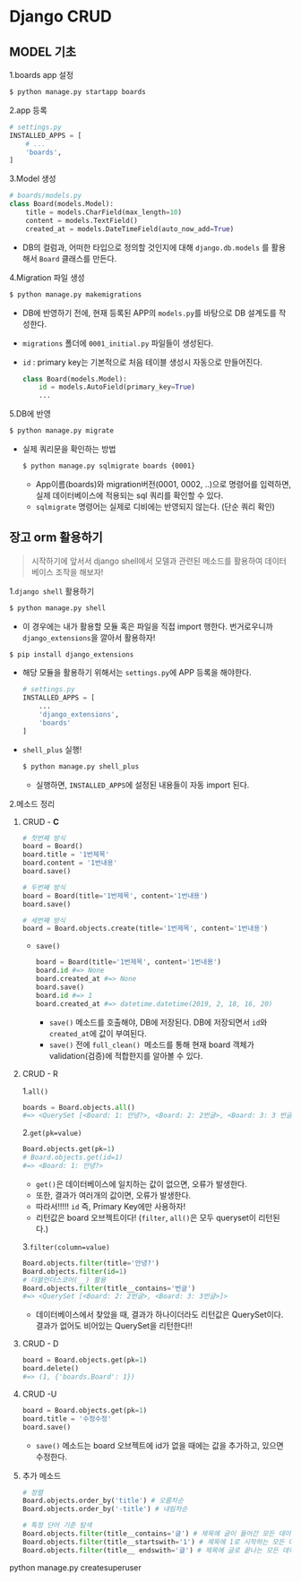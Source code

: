 # Django CRUD

## MODEL 기초

1.boards app 설정

```bash
$ python manage.py startapp boards
```

2.app 등록

```python
# settings.py
INSTALLED_APPS = [
    # ...
    'boards',
]
```

3.Model 생성

```python
# boards/models.py
class Board(models.Model):
    title = models.CharField(max_length=10)
    content = models.TextField()
    created_at = models.DateTimeField(auto_now_add=True)
```

* DB의 컬럼과, 어떠한 타입으로 정의할 것인지에 대해 `django.db.models` 를 활용해서 `Board` 클래스를 만든다.

4.Migration 파일 생성

```bash
$ python manage.py makemigrations
```

* DB에 반영하기 전에, 현재 등록된 APP의 `models.py`를 바탕으로 DB 설계도를 작성한다.

* `migrations` 폴더에 `0001_initial.py` 파일들이 생성된다.

* `id` : primary key는 기본적으로 처음 테이블 생성시 자동으로 만들어진다.

  ```python
  class Board(models.Model):
      id = models.AutoField(primary_key=True)
      ...
  ```

5.DB에 반영

```bash
$ python manage.py migrate
```

* 실제 쿼리문을 확인하는 방법

  ```bash
  $ python manage.py sqlmigrate boards {0001}
  ```

  *  App이름(boards)와 migration버전(0001, 0002, ..)으로 명령어를 입력하면, 실제 데이터베이스에 적용되는 sql 쿼리를 확인할 수 있다.
  * `sqlmigrate` 명령어는 실제로 디비에는 반영되지 않는다. (단순 쿼리 확인)

## 장고 orm 활용하기

> 시작하기에 앞서서 django shell에서  모델과 관련된 메소드를 활용하여 데이터베이스 조작을 해보자!

1.`django shell` 활용하기

```bash
$ python manage.py shell
```

* 이 경우에는 내가 활용할 모듈 혹은 파일을 직접 import 행한다. 번거로우니까 `django_extensions`을 깔아서 활용하자!

```bash
$ pip install django_extensions
```

* 해당 모듈을 활용하기 위해서는 `settings.py`에 APP 등록을 해야한다.

  ```python
  # settings.py
  INSTALLED_APPS = [
      ...
      'django_extensions',
      'boards'
  ]
  ```

* `shell_plus` 실행!

  ```bash
  $ python manage.py shell_plus
  ```

  * 실행하면, `INSTALLED_APPS`에 설정된 내용들이 자동 import 된다.

2.메소드 정리

1. CRUD - **C** 

   ```python
   # 첫번째 방식 
   board = Board()
   board.title = '1번제목'
   board.content = '1번내용'
   board.save()
   
   # 두번째 방식
   board = Board(title='1번제목', content='1번내용')
   board.save()
   
   # 세번째 방식
   board = Board.objects.create(title='1번제목', content='1번내용')
   ```

   * `save()`

     ```python
     board = Board(title='1번제목', content='1번내용')
     board.id #=> None
     board.created_at #=> None
     board.save()
     board.id #=> 1
     board.created_at #=> datetime.datetime(2019, 2, 18, 16, 20)
     ```

     * `save()` 메소드를 호출해야, DB에 저장된다. DB에 저장되면서 `id`와 `created_at`에 값이 부여된다.
     * `save()` 전에 `full_clean() `메소드를 통해 현재 board 객체가 validation(검증)에 적합한지를 알아볼 수 있다. 

2. CRUD - R

   1.`all()`

   ```python
   boards = Board.objects.all()
   #=> <QuerySet [<Board: 1: 안녕?>, <Board: 2: 2번글>, <Board: 3: 3 번글>]>
   ```

   2.`get(pk=value)`

   ```python
   Board.objects.get(pk=1)
   # Board.objects.get(id=1)
   #=> <Board: 1: 안녕?>
   ```

   * `get()`은 데이터베이스에 일치하는 값이 없으면, 오류가 발생한다.
   * 또한, 결과가 여러개의 값이면, 오류가 발생한다.
   * 따라서!!!!! `id` 즉, Primary Key에만 사용하자!
   * 리턴값은 board 오브젝트이다! (`filter`, `all()`은 모두 queryset이 리턴된다.)

   3.`filter(column=value)`

   ```python
   Board.objects.filter(title='안녕?')
   Board.objects.filter(id=1)
   # 더블언더스코어(__) 활용
   Board.objects.filter(title__contains='번글')
   #=> <QuerySet [<Board: 2: 2번글>, <Board: 3: 3번글>]>
   ```

   * 데이터베이스에서 찾았을 때, 결과가 하나이더라도 리턴값은 QuerySet이다. 결과가 없어도 비어있는 QuerySet을 리턴한다!!

3. CRUD - D

   ```python
   board = Board.objects.get(pk=1)
   board.delete()
   #=> (1, {'boards.Board': 1})
   ```

4. CRUD -U

   ```python
   board = Board.objects.get(pk=1)
   board.title = '수정수정'
   board.save()
   ```

   * `save()` 메소드는 board 오브젝트에 id가 없을 때에는 값을 추가하고, 있으면 수정한다.

5. 추가 메소드

   ```python
   # 정렬
   Board.objects.order_by('title') # 오름차순
   Board.objects.order_by('-title') # 내림차순
   
   # 특정 단어 기준 탐색
   Board.objects.filter(title__contains='글') # 제목에 글이 들어간 모든 데이터
   Board.objects.filter(title__startswith='1') # 제목에 1로 시작하는 모든 데이터
   Board.objects.filter(title__ endswith='글') # 제목에 글로 끝나는 모든 데이터
   ```









python manage.py createsuperuser